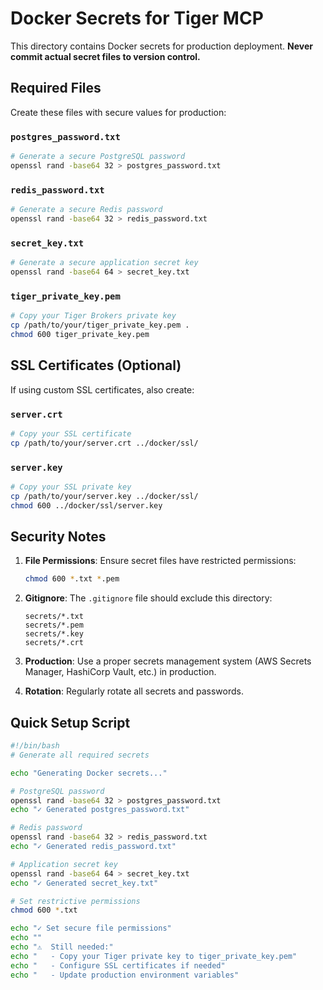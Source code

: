 # Docker Secrets for Tiger MCP

This directory contains Docker secrets for production deployment. **Never commit actual secret files to version control.**

## Required Files

Create these files with secure values for production:

### `postgres_password.txt`
```bash
# Generate a secure PostgreSQL password
openssl rand -base64 32 > postgres_password.txt
```

### `redis_password.txt`
```bash
# Generate a secure Redis password
openssl rand -base64 32 > redis_password.txt
```

### `secret_key.txt`
```bash
# Generate a secure application secret key
openssl rand -base64 64 > secret_key.txt
```

### `tiger_private_key.pem`
```bash
# Copy your Tiger Brokers private key
cp /path/to/your/tiger_private_key.pem .
chmod 600 tiger_private_key.pem
```

## SSL Certificates (Optional)

If using custom SSL certificates, also create:

### `server.crt`
```bash
# Copy your SSL certificate
cp /path/to/your/server.crt ../docker/ssl/
```

### `server.key`
```bash
# Copy your SSL private key
cp /path/to/your/server.key ../docker/ssl/
chmod 600 ../docker/ssl/server.key
```

## Security Notes

1. **File Permissions**: Ensure secret files have restricted permissions:
   ```bash
   chmod 600 *.txt *.pem
   ```

2. **Gitignore**: The `.gitignore` file should exclude this directory:
   ```
   secrets/*.txt
   secrets/*.pem
   secrets/*.key
   secrets/*.crt
   ```

3. **Production**: Use a proper secrets management system (AWS Secrets Manager, HashiCorp Vault, etc.) in production.

4. **Rotation**: Regularly rotate all secrets and passwords.

## Quick Setup Script

```bash
#!/bin/bash
# Generate all required secrets

echo "Generating Docker secrets..."

# PostgreSQL password
openssl rand -base64 32 > postgres_password.txt
echo "✓ Generated postgres_password.txt"

# Redis password  
openssl rand -base64 32 > redis_password.txt
echo "✓ Generated redis_password.txt"

# Application secret key
openssl rand -base64 64 > secret_key.txt
echo "✓ Generated secret_key.txt"

# Set restrictive permissions
chmod 600 *.txt

echo "✓ Set secure file permissions"
echo ""
echo "⚠️  Still needed:"
echo "   - Copy your Tiger private key to tiger_private_key.pem"
echo "   - Configure SSL certificates if needed"
echo "   - Update production environment variables"
```
